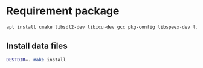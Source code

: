 # Requirement package
```bash
apt install cmake libsdl2-dev libicu-dev gcc pkg-config libspeex-dev libspeexdsp-dev libcurl4-openssl-dev libcrypto++-dev libfontconfig1-dev libfreetype6-dev libpng-dev libssl-dev libzip-dev build-essential make duktape-dev nlohmann-json3-dev libbenchmark-dev
```

## Install data files
```bash
DESTDIR=. make install
```

